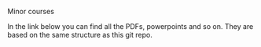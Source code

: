 Minor courses

In the link below you can find all the PDFs, powerpoints and so on.
They are based on the same structure as this git repo.
